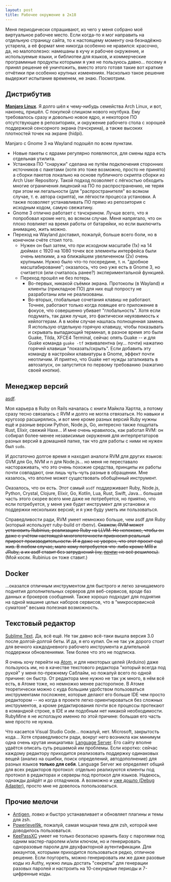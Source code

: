 ```yaml
---
layout: post
title: Рабочее окружение в 2к18
---
```


Меня периодически спрашивают, из чего у меня собрано моё виртуальное рабочее место. Если когда-то я мог направить на отдельную страницу сайта, то к настоящему моменту она безнадёжно устарела, а её формат мне никогда особенно не нравился: красочно, да, но малополезно: намешаны в кучу и рабочее окружение, и используемые языки, и библиотеи для языков, и коммерческие программные продукты которыми я уже не пользуюсь давно... посему я принял решение её уничтожить, вместо этого готовя такие вот краткие отчётики при особенно крупных изменениях. Насколько такое решение выдержит испытание временем, не знаю. Посмотрим.

## Дистрибутив

[**Manjaro Linux**](https://manjaro.org/). Я долго шёл к чему-нибудь семейства Arch Linux, и вот, наконец, пришёл. С покупкой слишком нового ноутбука. Ему требовалось сразу и довольно новое ядро, и некоторое ПО отсутствующее в репозиториях, и окружение рабочего стола с хорошей поддержкой сенсорного экрана (тачскрина), а также высоких плотностей точек на экране (hidpi).

Manjaro с Gnome 3 на Wayland подошёл по всем пунктам.

* Новые пакеты с ядрами регулярно появляются, для смены ядра есть отдельная утилита.
* Установка ПО "снаружи" сделана не путём подключения сторонних источников с пакетами (хотя это тоже возможно, просто не принято) а сборки пакетов локально на основе публичного скрипта сборки из Arch User Repository. Такой подход позволяет с лёгкостью обходить многие ограничения лицензий на ПО по распространению, не теряя при этом ни легальности (для "распространителя" во всяком случае, т. е. автора скрипта), ни лёгкости процесса установки. А также позволяет устанавливать ПО прямо из репозитория с исходным кодом, самую свежатину.
* Gnome 3 отлично работает с тачскрином. Лучше всего, что я попробовал кроме него, во всяком случае. Меня напрягало, что он плохо повлияет на время работы от батарейки, но если выключить анимацию, жить можно.
* Переход на Wayland доставил, пожалуй, больше всего боли, но в конечном счёте стоил того.
  + Нужен он был затем, что при исходном масштабе (1х) на 14 дюймах с 1920 на 1080 точек все элементы интерфейса были очень мелкими, а на ближайшем увеличенном (2х) очень крупными. Нужно было что-то посередине, т. н. "дробное масштабирование"; оказалось, что оно уже есть в Gnome 3, но считается (или считалось ранее?) экспериментальной функцией.
  * Переход прошёл не без потерь.
    - Во-первых, никакой съёмки экрана. Протоколы (в Wayland) и клиенты (прикладное ПО) для них ещё попросту не разработаны или не реализованы.
    - Во-вторых, глобальные сочетания клавиш не работают. Точнее, работают только когда ловящее его приложение в фокусе, что совершенно убивает "глобальность". Хотя если подумать, так даже лучше, это фактически неуязвимость к кейлоггерам. А в моём случае нашлась полноценная замена. Я использую отдельную горячую клавишу, чтобы показывать и скрывать выпадающий терминал, в разное время это были Guake, Tilda, XFCE4 Terminal, сейчас опять Guake -- и для Guake команда `guake -tf` эквивалентна (ну... почти) нажатию горячей клавиши "показать/скрыть". Если добавить эту команду в настройки клавиатуры в Gnome, эффект почти неотличим. И приятно, что Guake нет нужды заталкивать в автозапуск, он запустится по первому требованию (нажатию своей кнопки).

## Менеджер версий

[asdf](https://github.com/asdf-vm/asdf).

Моя карьера в Ruby on Rails началась с книги Майкла Хартла, а потому сразу тесно связалась с RVM и долго не могла отвязаться. Но навыки и кругозор расширялись, и вот мне кроме разных версий Ruby нужны ещё и разные версии Python, Node.js, Go, интересно также пощупать Rust, Elixir, свежий Haxe... И мне очень нравилось, как работал RVM: он собирал более-менее независимые окружения для интерпретаторов разных версий в домашней папке, так что для работы с ними не нужен был `sudo`.

И достаточно долгое время я находил аналоги RVM для других языков: GVM для Go, NVM и n для Node.js... но меня не переставало настораживать, что это очень похожие средства, принципы их работы почти совпадают, они лишь чуть-чуть разные в обращении. Мне казалось, что вполне может существовать обобщённый инструмент.

Оказалось, что он есть. Этот самый `asdf` поддерживает Ruby, Node.js, Python, Crystal, Clojure, Elixir, Go, Kotlin, Lua, Rust, Swift, Java... большая часть этого скорее всего мне даже не потребуется, но приятно, что если потребуется, у меня уже будет инструмент для установки и поддержки нескольких версий; и я уже буду уметь им пользоваться.

Справедливости ради, RVM умеет немножко больше, чем asdf для Ruby (который использует ruby-build от rbenv). <s>Скажем, RVM может установить Rubinius, реализацию Ruby на LLVM. Но непохоже, чтобы он даже с учётом настоящей многопоточности привносил реальный прирост производительности. И я даже не уверен, что этот проект ещё жив. В любом случае, мало кому потребуется что-либо кроме MRI и JRuby, а их asdf ставит без затруднений (ну, [почти](https://github.com/asdf-vm/asdf-ruby/wiki/Ruby-Installation-Problems#problems-installing-ruby-23x-in-arch-linux); но всё решилось).</s> (Мой косяк. Rubinius он тоже ставит.)

## Docker

...оказался отличным инструментом для быстрого и легко зачищаемого поднятия дополнительных серверов для веб-сервисов, вроде баз данных и брокеров сообщений. Также хорошо подходит для поднятия на одной машине целых наборов сервисов, что в "микросервисной суматохе" весьма полезная возможность.

## Текстовый редактор

[Sublime Text](https://www.sublimetext.com/). Да, всё ещё. Не так давно всё-таки вышла версия 3.0 после долгой-долгой беты. И да, я его купил. Он не так уж дорого стоит для вечного каждодневного рабочего инструмента и длительной поддержки обновлениями. Тем более что это не подписка.

Я очень хочу перейти на [Atom](https://atom.io/), и для некоторых целей (Arduino) даже пользуюсь им, но в качестве текстового редактора "который всегда под рукой" у меня по-прежнему Саблайм, но пожалуй всего по одной причине: он быстр. От редактора мне нужно не так уж много, в нём всё есть, в Атоме тоже, но немножко менее расторопное. В Атоме теоретически можно с куда большим удобством пользоваться инструментами посложнее, которые делают его больше IDE чем просто редактором -- но когда в проекте легко ориентироваться без сложных инструментов, а кроме редактирования почти все процессы протекают в командной строке, в IDE и им подобным нет никакой необходимости. RubyMine я не исползьую именно по этой причине: большая его часть мне просто не нужна.

Что касается Visual Studio Code... пожалуй, нет. Microsoft, закрытость кода... Хотя справедливости ради, вокруг него возникла как минимум одна очень крутая инициатива: [Language Server](https://langserver.org/). Его сайту вполне удаётся описать суть решаемой им проблемы. Если коротко: сейчас каждому редактору приходится реализовать поддержку одинаковых вещей (анализ на ошибки, поиск определений, автодополнение) для разных языков **только для себя**. Language Server же определяет общий для всех редакторов протокол: отдельно реализуются клиенты под протокол в редакторах и серверы под протокол для языков. Надеюсь, однажды дойдёт и до отладчиков. А возможно и [уже дошло (Debug Adapter)](https://microsoft.github.io/debug-adapter-protocol/), просто мне не довелось попользоваться.

## Прочие мелочи

* [Antigen](https://github.com/zsh-users/antigen), ловко и быстро устанавливает и обновляет плагины и темы для zsh.
* [Powerlevel9k](https://github.com/bhilburn/powerlevel9k), пожалуй, самая мощная тема для zsh, которой мне доводилось пользоваться.
* [KeePassXC](https://keepassxc.org/) умеет не только безопасно хранить базу с паролями под одним мастер-паролем и/или ключом, но и генерировать одноразовые пароли для двухфакторной аутентификации. Для аккаунтов, которыми приходится пользоваться редко, отличное решение. Если поугореть, можно генерировать им же даже разовые коды из Authy, нужно лишь достать "секреты" для генерации разовых паролей и настроить на 10-секундные периоды и 7-цифренные коды.

